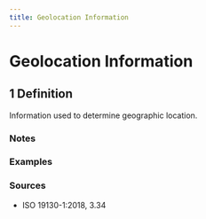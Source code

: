 ```yaml
---
title: Geolocation Information
---
```


# Geolocation Information

## 1 Definition

Information used to determine geographic location.

### Notes 

### Examples 

### Sources
- ISO 19130-1:2018, 3.34
